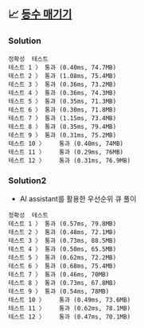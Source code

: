 ## 📈 [등수 매기기](https://school.programmers.co.kr/learn/courses/30/lessons/120882)

### Solution

```text
정확성  테스트
테스트 1 〉	통과 (0.40ms, 74.7MB)
테스트 2 〉	통과 (1.08ms, 75.4MB)
테스트 3 〉	통과 (0.36ms, 73.2MB)
테스트 4 〉	통과 (0.36ms, 74.3MB)
테스트 5 〉	통과 (0.35ms, 71.3MB)
테스트 6 〉	통과 (0.30ms, 71.8MB)
테스트 7 〉	통과 (1.15ms, 73.4MB)
테스트 8 〉	통과 (0.35ms, 79.4MB)
테스트 9 〉	통과 (0.31ms, 75.2MB)
테스트 10 〉	통과 (0.40ms, 74MB)
테스트 11 〉	통과 (0.29ms, 76MB)
테스트 12 〉	통과 (0.31ms, 76.9MB)
```

### Solution2

- AI assistant를 활용한 우선순위 큐 풀이

```text
정확성  테스트
테스트 1 〉	통과 (0.57ms, 79.8MB)
테스트 2 〉	통과 (0.48ms, 72.1MB)
테스트 3 〉	통과 (0.73ms, 88.5MB)
테스트 4 〉	통과 (0.50ms, 65.5MB)
테스트 5 〉	통과 (0.62ms, 72.2MB)
테스트 6 〉	통과 (0.68ms, 75.4MB)
테스트 7 〉	통과 (0.46ms, 70MB)
테스트 8 〉	통과 (0.73ms, 67.8MB)
테스트 9 〉	통과 (0.54ms, 78MB)
테스트 10 〉	통과 (0.49ms, 73.6MB)
테스트 11 〉	통과 (0.62ms, 78.1MB)
테스트 12 〉	통과 (0.47ms, 70.1MB)
```